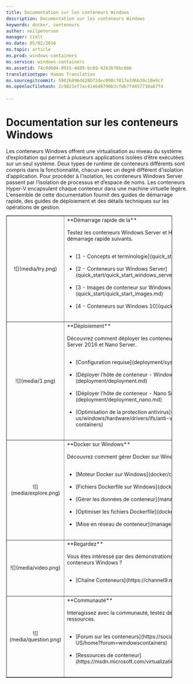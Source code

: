 ```yaml
---
title: Documentation sur les conteneurs Windows
description: Documentation sur les conteneurs Windows
keywords: docker, conteneurs
author: neilpeterson
manager: timlt
ms.date: 05/02/2016
ms.topic: article
ms.prod: windows-containers
ms.service: windows-containers
ms.assetid: 74c9d604-0915-4d89-bc69-0263b76bc66b
translationtype: Human Translation
ms.sourcegitcommit: 59626096d428072dec098c7817e2d6b39c10e9cf
ms.openlocfilehash: 2c9821ef7ac414640790b3cfdb7fd457710a67f4

---
```


# Documentation sur les conteneurs Windows

Les conteneurs Windows offrent une virtualisation au niveau du système d’exploitation qui permet à plusieurs applications isolées d’être exécutées sur un seul système. Deux types de runtime de conteneurs différents sont compris dans la fonctionnalité, chacun avec un degré différent d’isolation d’application. Pour procéder à l’isolation, les conteneurs Windows Server passent par l’isolation de processus et d’espace de noms. Les conteneurs Hyper-V encapsulent chaque conteneur dans une machine virtuelle légère. L’ensemble de cette documentation fournit des guides de démarrage rapide, des guides de déploiement et des détails techniques sur les opérations de gestion.

<table border="1" style="background-color:FFFFCC;border-collapse:collapse;border:1px solid FFCC00;color:000000;width:90%" cellpadding="25" cellspacing="5">
<tr>
<td ><center>![](media/try.png)</center></td>
<td>**Démarrage rapide de la**<br /><br />
Testez les conteneurs Windows Server et Hyper-V en utilisant les guides de démarrage rapide suivants.<br /><br />
<ul>
<li>[1 - Concepts et terminologie](quick_start/quick_start.md)<br /><br /></li>
<li>[2 - Conteneurs sur Windows Server](quick_start/quick_start_windows_server.md)<br /><br /></li>
<li>[3 - Images de conteneur sur Windows Server](quick_start/quick_start_images.md)<br /><br /></li>
<li>[4 - Conteneurs sur Windows 10](quick_start/quick_start_windows_10.md)<br /><br /></li>
</ul>
</td>
</tr>
<tr>
<td ><center>![](media/1.png)</center></td>
<td>**Déploiement**<br /><br />
Découvrez comment déployer les conteneurs Windows sur Windows Server 2016 et Nano Server.<br /><br />
<ul>
<li>[Configuration requise](deployment/system_requirements.md)<br /><br /></li>
<li>[Déployer l’hôte de conteneur - Windows Server](deployment/deployment.md)<br /><br /></li>
<li>[Déployer l’hôte de conteneur - Nano Server](deployment/deployment_nano.md)<br /><br /></li>
<li>[Optimisation de la protection antivirus](https://msdn.microsoft.com/en-us/windows/hardware/drivers/ifs/anti-virus-optimization-for-windows-containers)<br /><br /></li>
</ul>
</td>
</tr>

<tr>
<td ><center>![](media/explore.png)</center></td>
<td>**Docker sur Windows**<br /><br />
Découvrez comment gérer Docker sur Windows.<br /><br />
<ul>
<li>[Moteur Docker sur Windows](docker/configure_docker_daemon.md)<br /><br /></li>
<li>[Fichiers Dockerfile sur Windows](docker/manage_windows_dockerfile.md)<br /><br /></li>
<li>[Gérer les données de conteneur](management/manage_data.md)<br /><br /></li>
<li>[Optimiser les fichiers Dockerfile](docker/optimize_windows_dockerfile.md)<br /><br /></li>
<li>[Mise en réseau de conteneur](management/container_networking.md)<br /><br /></li>
</ul>
</td>
</tr>

<tr>
<td ><center>![](media/video.png)</center></td>
<td>**Regardez**<br /><br />
Vous êtes intéressé par des démonstrations et des interviews de l’équipe des conteneurs Windows ?<br /><br />
<ul>
<li>[Chaîne Conteneurs](https://channel9.msdn.com/Blogs/containers)</li>
</ul>
<br />
</td>
</tr>

<tr>
<td ><center>![](media/question.png)</center></td>
<td>**Communauté**<br /><br />
Interagissez avec la communauté, testez des exemples et trouvez d’autres ressources.<br /><br />
<ul>
<li>[Forum sur les conteneurs](https://social.msdn.microsoft.com/Forums/en-US/home?forum=windowscontainers)<br /><br /></li>
<li>[Ressources de conteneur](https://msdn.microsoft.com/virtualization/community/community_overview)<br /><br /></li>
</ul>
</td>
</tr>
</table>



<!--HONumber=Sep16_HO2-->


